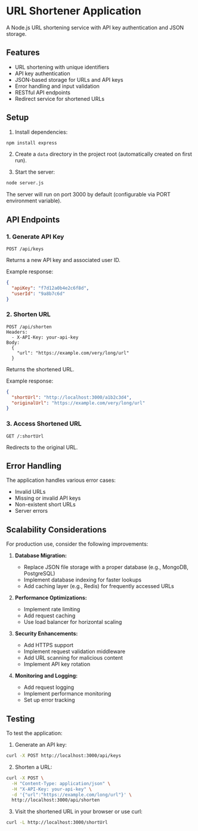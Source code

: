 # URL Shortener Application

A Node.js URL shortening service with API key authentication and JSON storage.

## Features

- URL shortening with unique identifiers
- API key authentication
- JSON-based storage for URLs and API keys
- Error handling and input validation
- RESTful API endpoints
- Redirect service for shortened URLs

## Setup

1. Install dependencies:
```bash
npm install express
```

2. Create a `data` directory in the project root (automatically created on first run).

3. Start the server:
```bash
node server.js
```

The server will run on port 3000 by default (configurable via PORT environment variable).

## API Endpoints

### 1. Generate API Key
```
POST /api/keys
```
Returns a new API key and associated user ID.

Example response:
```json
{
  "apiKey": "f7d12a0b4e2c6f8d",
  "userId": "9a8b7c6d"
}
```

### 2. Shorten URL
```
POST /api/shorten
Headers: 
  - X-API-Key: your-api-key
Body:
  {
    "url": "https://example.com/very/long/url"
  }
```
Returns the shortened URL.

Example response:
```json
{
  "shortUrl": "http://localhost:3000/a1b2c3d4",
  "originalUrl": "https://example.com/very/long/url"
}
```

### 3. Access Shortened URL
```
GET /:shortUrl
```
Redirects to the original URL.

## Error Handling

The application handles various error cases:
- Invalid URLs
- Missing or invalid API keys
- Non-existent short URLs
- Server errors

## Scalability Considerations

For production use, consider the following improvements:

1. **Database Migration:**
   - Replace JSON file storage with a proper database (e.g., MongoDB, PostgreSQL)
   - Implement database indexing for faster lookups
   - Add caching layer (e.g., Redis) for frequently accessed URLs

2. **Performance Optimizations:**
   - Implement rate limiting
   - Add request caching
   - Use load balancer for horizontal scaling

3. **Security Enhancements:**
   - Add HTTPS support
   - Implement request validation middleware
   - Add URL scanning for malicious content
   - Implement API key rotation

4. **Monitoring and Logging:**
   - Add request logging
   - Implement performance monitoring
   - Set up error tracking

## Testing

To test the application:

1. Generate an API key:
```bash
curl -X POST http://localhost:3000/api/keys
```

2. Shorten a URL:
```bash
curl -X POST \
  -H "Content-Type: application/json" \
  -H "X-API-Key: your-api-key" \
  -d '{"url":"https://example.com/long/url"}' \
  http://localhost:3000/api/shorten
```

3. Visit the shortened URL in your browser or use curl:
```bash
curl -L http://localhost:3000/shortUrl
```